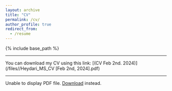 ```yaml
---
layout: archive
title: "CV"
permalink: /cv/
author_profile: true
redirect_from:
  - /resume
---
```


{% include base_path %}

---

You can download my CV using this link: [(CV Feb 2nd. 2024)](/files//Heydari_MS_CV [Feb 2nd, 2024].pdf)

---

<html>
  <body>
  <object data="/files//Heydari_MS_CV [Feb 2nd, 2024].pdf" type="application/pdf" width="100%">
      <p>Unable to display PDF file. <a href="/files//Heydari_MS_CV [Feb 2nd, 2024].pdf">Download</a> instead.</p>
  </object>
  </body>
</html>
